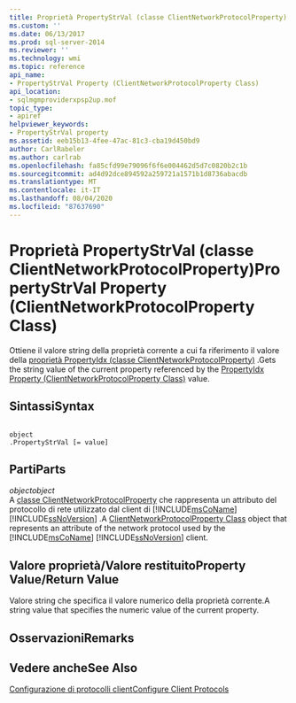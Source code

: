 ```yaml
---
title: Proprietà PropertyStrVal (classe ClientNetworkProtocolProperty) | Microsoft Docs
ms.custom: ''
ms.date: 06/13/2017
ms.prod: sql-server-2014
ms.reviewer: ''
ms.technology: wmi
ms.topic: reference
api_name:
- PropertyStrVal Property (ClientNetworkProtocolProperty Class)
api_location:
- sqlmgmproviderxpsp2up.mof
topic_type:
- apiref
helpviewer_keywords:
- PropertyStrVal property
ms.assetid: eeb15b13-4fee-47ac-81c3-cba19d450bd9
author: CarlRabeler
ms.author: carlrab
ms.openlocfilehash: fa85cfd99e79096f6f6e004462d5d7c0820b2c1b
ms.sourcegitcommit: ad4d92dce894592a259721a1571b1d8736abacdb
ms.translationtype: MT
ms.contentlocale: it-IT
ms.lasthandoff: 08/04/2020
ms.locfileid: "87637690"
---
```

# <a name="propertystrval-property-clientnetworkprotocolproperty-class"></a><span data-ttu-id="17ae4-102">Proprietà PropertyStrVal (classe ClientNetworkProtocolProperty)</span><span class="sxs-lookup"><span data-stu-id="17ae4-102">PropertyStrVal Property (ClientNetworkProtocolProperty Class)</span></span>
  <span data-ttu-id="17ae4-103">Ottiene il valore string della proprietà corrente a cui fa riferimento il valore della [proprietà PropertyIdx (classe ClientNetworkProtocolProperty)](clientnetworkprotocolproperty-class.md) .</span><span class="sxs-lookup"><span data-stu-id="17ae4-103">Gets the string value of the current property referenced by the [PropertyIdx Property (ClientNetworkProtocolProperty Class)](clientnetworkprotocolproperty-class.md) value.</span></span>  
  
## <a name="syntax"></a><span data-ttu-id="17ae4-104">Sintassi</span><span class="sxs-lookup"><span data-stu-id="17ae4-104">Syntax</span></span>  
  
```  
  
object  
.PropertyStrVal [= value]  
```  
  
## <a name="parts"></a><span data-ttu-id="17ae4-105">Parti</span><span class="sxs-lookup"><span data-stu-id="17ae4-105">Parts</span></span>  
 <span data-ttu-id="17ae4-106">*object*</span><span class="sxs-lookup"><span data-stu-id="17ae4-106">*object*</span></span>  
 <span data-ttu-id="17ae4-107">A [classe ClientNetworkProtocolProperty](clientnetworkprotocolproperty-class.md) che rappresenta un attributo del protocollo di rete utilizzato dal client di [!INCLUDE[msCoName](../../../includes/msconame-md.md)] [!INCLUDE[ssNoVersion](../../../includes/ssnoversion-md.md)] .</span><span class="sxs-lookup"><span data-stu-id="17ae4-107">A [ClientNetworkProtocolProperty Class](clientnetworkprotocolproperty-class.md) object that represents an attribute of the network protocol used by the [!INCLUDE[msCoName](../../../includes/msconame-md.md)] [!INCLUDE[ssNoVersion](../../../includes/ssnoversion-md.md)] client.</span></span>  
  
## <a name="property-valuereturn-value"></a><span data-ttu-id="17ae4-108">Valore proprietà/Valore restituito</span><span class="sxs-lookup"><span data-stu-id="17ae4-108">Property Value/Return Value</span></span>  
 <span data-ttu-id="17ae4-109">Valore string che specifica il valore numerico della proprietà corrente.</span><span class="sxs-lookup"><span data-stu-id="17ae4-109">A string value that specifies the numeric value of the current property.</span></span>  
  
## <a name="remarks"></a><span data-ttu-id="17ae4-110">Osservazioni</span><span class="sxs-lookup"><span data-stu-id="17ae4-110">Remarks</span></span>  
  
## <a name="see-also"></a><span data-ttu-id="17ae4-111">Vedere anche</span><span class="sxs-lookup"><span data-stu-id="17ae4-111">See Also</span></span>  
 [<span data-ttu-id="17ae4-112">Configurazione di protocolli client</span><span class="sxs-lookup"><span data-stu-id="17ae4-112">Configure Client Protocols</span></span>](../../../database-engine/configure-windows/configure-client-protocols.md)  
  
  
